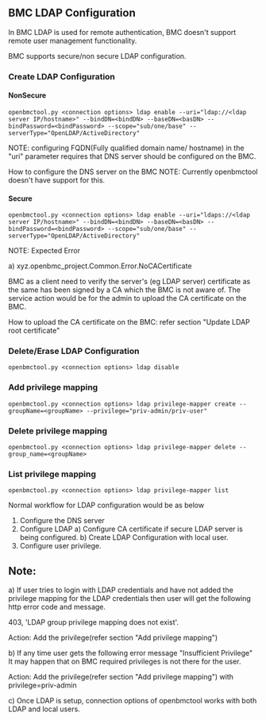 ## BMC LDAP Configuration

In BMC LDAP is used for remote authentication, BMC doesn't support remote user management functionality.

BMC supports secure/non secure LDAP configuration.

### Create LDAP Configuration

#### NonSecure
```
openbmctool.py <connection options> ldap enable --uri="ldap://<ldap server IP/hostname>" --bindDN=<bindDN> --baseDN=<basDN> --bindPassword=<bindPassword> --scope="sub/one/base" --serverType="OpenLDAP/ActiveDirectory"

```
NOTE: configuring FQDN(Fully qualified domain name/ hostname) in the "uri" parameter
requires that DNS server should be configured on the BMC.

How to configure the DNS server on the BMC
NOTE: Currently openbmctool doesn't have support for this.

#### Secure
```
openbmctool.py <connection options> ldap enable --uri="ldaps://<ldap server IP/hostname>" --bindDN=<bindDN> --baseDN=<basDN> --bindPassword=<bindPassword> --scope="sub/one/base" --serverType="OpenLDAP/ActiveDirectory"

```
NOTE: Expected Error

a) xyz.openbmc_project.Common.Error.NoCACertificate

BMC as a client need to  verify the server's (eg LDAP server) certificate as the same has been signed by a CA which the BMC is not aware of.
The service action would be for the admin to upload the CA certificate on the BMC.

How to upload the CA certificate on the BMC: refer section "Update LDAP root certificate"

### Delete/Erase LDAP Configuration
```
openbmctool.py <connection options> ldap disable

```

### Add privilege mapping

```
openbmctool.py <connection options> ldap privilege-mapper create --groupName=<groupName> --privilege="priv-admin/priv-user"

```

### Delete privilege mapping

```
openbmctool.py <connection options> ldap privilege-mapper delete --group_name=<groupName>
```

### List privilege mapping

```
openbmctool.py <connection options> ldap privilege-mapper list
```

Normal workflow for LDAP configuration would be as below

1) Configure the DNS server
2) Configure LDAP
   a) Configure CA certificate if secure LDAP server is being configured.
   b) Create LDAP Configuration with local user.
3) Configure user privilege.

## Note:

a) If user tries to login with LDAP credentials and have not added the privilege
mapping for the LDAP credentials then user will get the following
http error code and message.

403, 'LDAP group privilege mapping does not exist'.

Action: Add the privilege(refer section "Add privilege mapping")


b) If any time user gets the following error message "Insufficient Privilege"
It may happen that on BMC required privileges is not there for the user.

Action: Add the privilege(refer section "Add privilege mapping") with
privilege=priv-admin

c) Once LDAP is setup, connection options of openbmctool works with both LDAP
and local users.
